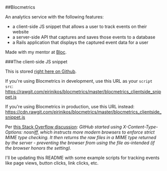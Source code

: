 ##Blocmetrics

An analytics service with the following features:
- a client-side JS snippet that allows a user to track events on their website
- a server-side API that captures and saves those events to a database
- a Rails application that displays the captured event data for a user

Made with my mentor at [Bloc](http://bloc.io).

###The client-side JS snippet

This is stored [right here on Github](https://raw.githubusercontent.com/eirinikos/blocmetrics/master/blocmetrics_clientside_snippet.js).

If you're using Blocmetrics in development, use this URL as your `script src`:
https://rawgit.com/eirinikos/blocmetrics/master/blocmetrics_clientside_snippet.js

If you're using Blocmetrics in production, use this URL instead:
https://cdn.rawgit.com/eirinikos/blocmetrics/master/blocmetrics_clientside_snippet.js

Per [this Stack Overflow discussion](http://stackoverflow.com/questions/17341122/link-and-execute-external-javascript-file-hosted-on-github/18049842#18049842):
*GitHub started using X-Content-Type-Options: nosniff, which instructs more modern browsers to enforce strict MIME type checking. It then returns the raw files in a MIME type returned by the server - preventing the browser from using the file as-intended (if the browser honors the setting).*

I'll be updating this README with some example scripts for tracking events like page views, button clicks, link clicks, etc.